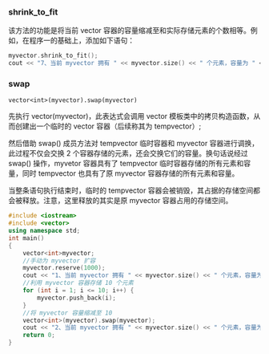 ### shrink_to_fit

该方法的功能是将当前 vector 容器的容量缩减至和实际存储元素的个数相等。例如，在程序一的基础上，添加如下语句：

```C++
myvector.shrink_to_fit();
cout << "7、当前 myvector 拥有 " << myvector.size() << " 个元素，容量为 " << myvector.capacity() << endl;
```

### swap

`vector<int>(myvector).swap(myvector)`

先执行 vector<int>(myvector)，此表达式会调用 vector 模板类中的拷贝构造函数，从而创建出一个临时的 vector 容器（后续称其为 tempvector）;

然后借助 swap() 成员方法对 tempvector 临时容器和 myvector 容器进行调换，此过程不仅会交换 2 个容器存储的元素，还会交换它们的容量。换句话说经过 swap() 操作，myvetor 容器具有了 tempvector 临时容器存储的所有元素和容量，同时 tempvector 也具有了原 myvector 容器存储的所有元素和容量。

当整条语句执行结束时，临时的 tempvector 容器会被销毁，其占据的存储空间都会被释放。注意，这里释放的其实是原 myvector 容器占用的存储空间。

```C++
#include <iostream>
#include <vector>
using namespace std;
int main()
{
    vector<int>myvector;
    //手动为 myvector 扩容
    myvector.reserve(1000);
    cout << "1、当前 myvector 拥有 " << myvector.size() << " 个元素，容量为 " << myvector.capacity() << endl;
    //利用 myvector 容器存储 10 个元素
    for (int i = 1; i <= 10; i++) {
        myvector.push_back(i);
    }
    //将 myvector 容量缩减至 10
    vector<int>(myvector).swap(myvector);
    cout << "2、当前 myvector 拥有 " << myvector.size() << " 个元素，容量为 " << myvector.capacity() << endl;
    return 0;
}
```

